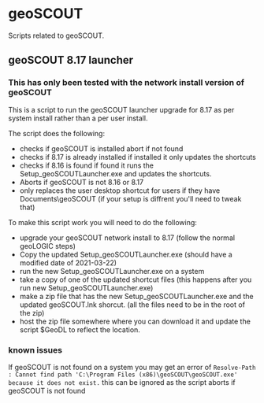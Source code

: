 # geoSCOUT
Scripts related to geoSCOUT.

## geoSCOUT 8.17 launcher

### **This has only been tested with the network install version of geoSCOUT**

This is a script to run the geoSCOUT launcher upgrade for 8.17 as per system install rather than a per user install.

The script does the following:
* checks if geoSCOUT is installed abort if not found
* checks if 8.17 is already installed if installed it only updates the shortcuts
* checks if 8.16 is found if found it runs the Setup_geoSCOUTLauncher.exe and updates the shortcuts.
* Aborts if geoSCOUT is not 8.16 or 8.17
* only replaces the user desktop shortcut for users if they have Documents\geoSCOUT (if your setup is diffrent you'll need to tweak that)

To make this script work you will need to do the following:
* upgrade your geoSCOUT network install to 8.17 (follow the normal geoLOGIC steps)
* Copy the updated Setup_geoSCOUTLauncher.exe (should have a modified date of 2021-03-22)
* run the new Setup_geoSCOUTLauncher.exe on a system
* take a copy of one of the updated shortcut files (this happens after you run new Setup_geoSCOUTLauncher.exe)
* make a zip file that has the new Setup_geoSCOUTLauncher.exe and the updated geoSCOUT.lnk shorcut. (all the files need to be in the root of the zip)
* host the zip file somewhere where you can download it and update the script $GeoDL to reflect the location.

### known issues

If geoSCOUT is not found on a system you may get an error of `Resolve-Path : Cannot find path 'C:\Program Files (x86)\geoSCOUT\geoSCOUT.exe' because it does not exist.` this can be ignored as the script aborts if geoSCOUT is not found
